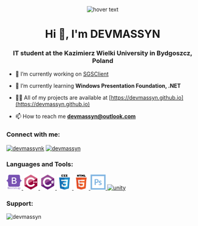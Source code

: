 <p align="center">
  <img src="https://user-images.githubusercontent.com/51244922/175575555-575669cb-8317-4894-b347-575f7d84e4e0.png" width="300" title="hover text">
</p>
<h1 align="center">Hi 👋, I'm DEVMASSYN</h1>
<h3 align="center">IT student at the Kazimierz Wielki University in Bydgoszcz, Poland</h3>

- 🔭 I’m currently working on [SGSClient](https://github.com/szyrgamestudio/SGSClient)

- 🌱 I’m currently learning **Windows Presentation Foundation, .NET**

- 👨‍💻 All of my projects are available at [https://devmassyn.github.io](https://devmassyn.github.io)

- 📫 How to reach me **devmassyn@outlook.com**

<h3 align="left">Connect with me:</h3>
<p align="left">
<a href="https://twitter.com/devmassynk" target="blank"><img align="center" src="https://raw.githubusercontent.com/rahuldkjain/github-profile-readme-generator/master/src/images/icons/Social/twitter.svg" alt="devmassynk" height="30" width="40" /></a>
<a href="https://linkedin.com/in/devmassyn" target="blank"><img align="center" src="https://raw.githubusercontent.com/rahuldkjain/github-profile-readme-generator/master/src/images/icons/Social/linked-in-alt.svg" alt="devmassyn" height="30" width="40" /></a>
</p>

<h3 align="left">Languages and Tools:</h3>
<p align="left"> <a href="https://getbootstrap.com" target="_blank" rel="noreferrer"> <img src="https://raw.githubusercontent.com/devicons/devicon/master/icons/bootstrap/bootstrap-plain-wordmark.svg" alt="bootstrap" width="40" height="40"/> </a> <a href="https://www.w3schools.com/cpp/" target="_blank" rel="noreferrer"> <img src="https://raw.githubusercontent.com/devicons/devicon/master/icons/cplusplus/cplusplus-original.svg" alt="cplusplus" width="40" height="40"/> </a> <a href="https://www.w3schools.com/cs/" target="_blank" rel="noreferrer"> <img src="https://raw.githubusercontent.com/devicons/devicon/master/icons/csharp/csharp-original.svg" alt="csharp" width="40" height="40"/> </a> <a href="https://www.w3schools.com/css/" target="_blank" rel="noreferrer"> <img src="https://raw.githubusercontent.com/devicons/devicon/master/icons/css3/css3-original-wordmark.svg" alt="css3" width="40" height="40"/> </a> <a href="https://www.w3.org/html/" target="_blank" rel="noreferrer"> <img src="https://raw.githubusercontent.com/devicons/devicon/master/icons/html5/html5-original-wordmark.svg" alt="html5" width="40" height="40"/> </a> <a href="https://www.photoshop.com/en" target="_blank" rel="noreferrer"> <img src="https://raw.githubusercontent.com/devicons/devicon/master/icons/photoshop/photoshop-line.svg" alt="photoshop" width="40" height="40"/> </a> <a href="https://unity.com/" target="_blank" rel="noreferrer"> <img src="https://www.vectorlogo.zone/logos/unity3d/unity3d-icon.svg" alt="unity" width="40" height="40"/> </a> </p>

<h3 align="left">Support:</h3>
<p><a href="https://ko-fi.com/devmassyn"> <img align="left" src="https://cdn.ko-fi.com/cdn/kofi3.png?v=3" height="50" width="210" alt="devmassyn" /></a></p><br><br>
